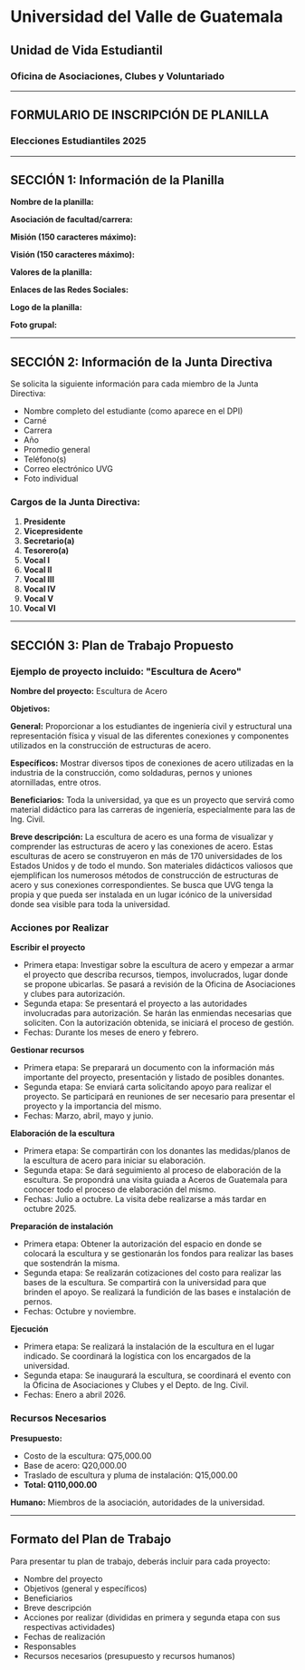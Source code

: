 # Universidad del Valle de Guatemala
## Unidad de Vida Estudiantil
### Oficina de Asociaciones, Clubes y Voluntariado

---

## FORMULARIO DE INSCRIPCIÓN DE PLANILLA
### Elecciones Estudiantiles 2025

---

## SECCIÓN 1: Información de la Planilla

**Nombre de la planilla:**

**Asociación de facultad/carrera:**

**Misión (150 caracteres máximo):**

**Visión (150 caracteres máximo):**

**Valores de la planilla:**

**Enlaces de las Redes Sociales:**

**Logo de la planilla:**

**Foto grupal:**

---

## SECCIÓN 2: Información de la Junta Directiva

Se solicita la siguiente información para cada miembro de la Junta Directiva:

- Nombre completo del estudiante (como aparece en el DPI)
- Carné
- Carrera
- Año
- Promedio general
- Teléfono(s)
- Correo electrónico UVG
- Foto individual

### Cargos de la Junta Directiva:

1. **Presidente**
2. **Vicepresidente**
3. **Secretario(a)**
4. **Tesorero(a)**
5. **Vocal I**
6. **Vocal II**
7. **Vocal III**
8. **Vocal IV**
9. **Vocal V**
10. **Vocal VI**

---

## SECCIÓN 3: Plan de Trabajo Propuesto

### Ejemplo de proyecto incluido: "Escultura de Acero"

**Nombre del proyecto:** Escultura de Acero

**Objetivos:**

**General:**
Proporcionar a los estudiantes de ingeniería civil y estructural una representación física y visual de las diferentes conexiones y componentes utilizados en la construcción de estructuras de acero.

**Específicos:**
Mostrar diversos tipos de conexiones de acero utilizadas en la industria de la construcción, como soldaduras, pernos y uniones atornilladas, entre otros.

**Beneficiarios:**
Toda la universidad, ya que es un proyecto que servirá como material didáctico para las carreras de ingeniería, especialmente para las de Ing. Civil.

**Breve descripción:**
La escultura de acero es una forma de visualizar y comprender las estructuras de acero y las conexiones de acero. Estas esculturas de acero se construyeron en más de 170 universidades de los Estados Unidos y de todo el mundo. Son materiales didácticos valiosos que ejemplifican los numerosos métodos de construcción de estructuras de acero y sus conexiones correspondientes. Se busca que UVG tenga la propia y que pueda ser instalada en un lugar icónico de la universidad donde sea visible para toda la universidad.

### Acciones por Realizar

**Escribir el proyecto**
- Primera etapa: Investigar sobre la escultura de acero y empezar a armar el proyecto que describa recursos, tiempos, involucrados, lugar donde se propone ubicarlas. Se pasará a revisión de la Oficina de Asociaciones y clubes para autorización.
- Segunda etapa: Se presentará el proyecto a las autoridades involucradas para autorización. Se harán las enmiendas necesarias que soliciten. Con la autorización obtenida, se iniciará el proceso de gestión.
- Fechas: Durante los meses de enero y febrero.

**Gestionar recursos**
- Primera etapa: Se preparará un documento con la información más importante del proyecto, presentación y listado de posibles donantes.
- Segunda etapa: Se enviará carta solicitando apoyo para realizar el proyecto. Se participará en reuniones de ser necesario para presentar el proyecto y la importancia del mismo.
- Fechas: Marzo, abril, mayo y junio.

**Elaboración de la escultura**
- Primera etapa: Se compartirán con los donantes las medidas/planos de la escultura de acero para iniciar su elaboración.
- Segunda etapa: Se dará seguimiento al proceso de elaboración de la escultura. Se propondrá una visita guiada a Aceros de Guatemala para conocer todo el proceso de elaboración del mismo.
- Fechas: Julio a octubre. La visita debe realizarse a más tardar en octubre 2025.

**Preparación de instalación**
- Primera etapa: Obtener la autorización del espacio en donde se colocará la escultura y se gestionarán los fondos para realizar las bases que sostendrán la misma.
- Segunda etapa: Se realizarán cotizaciones del costo para realizar las bases de la escultura. Se compartirá con la universidad para que brinden el apoyo. Se realizará la fundición de las bases e instalación de pernos.
- Fechas: Octubre y noviembre.

**Ejecución**
- Primera etapa: Se realizará la instalación de la escultura en el lugar indicado. Se coordinará la logística con los encargados de la universidad.
- Segunda etapa: Se inaugurará la escultura, se coordinará el evento con la Oficina de Asociaciones y Clubes y el Depto. de Ing. Civil.
- Fechas: Enero a abril 2026.

### Recursos Necesarios

**Presupuesto:**
- Costo de la escultura: Q75,000.00
- Base de acero: Q20,000.00
- Traslado de escultura y pluma de instalación: Q15,000.00
- **Total: Q110,000.00**

**Humano:**
Miembros de la asociación, autoridades de la universidad.

---

## Formato del Plan de Trabajo

Para presentar tu plan de trabajo, deberás incluir para cada proyecto:

- Nombre del proyecto
- Objetivos (general y específicos)
- Beneficiarios
- Breve descripción
- Acciones por realizar (divididas en primera y segunda etapa con sus respectivas actividades)
- Fechas de realización
- Responsables
- Recursos necesarios (presupuesto y recursos humanos)